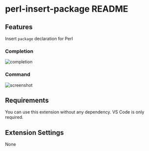 # perl-insert-package README

## Features

Insert `package` declaration for Perl

### Completion

![completion](https://i.gyazo.com/fb7fc83d4717aa8898b57af8110d82bc.gif)

### Command

![screenshot](https://i.gyazo.com/32c4dfcf6ec3bf3a39530fa35b6cab66.gif)

## Requirements

You can use this extension without any dependency.
VS Code is only required.

## Extension Settings

None
